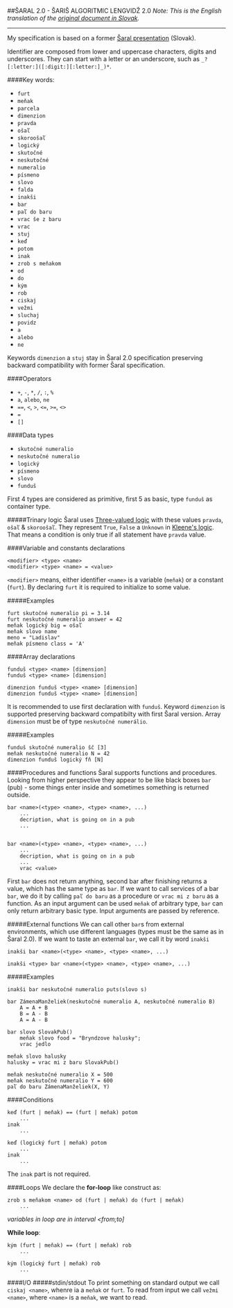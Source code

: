 ##ŠARAL 2.0 - ŠARIŠ ALGORITMIC LENGVIDŽ 2.0
*Note: This is the English translation of the [original document in Slovak](https://github.com/laciKE/saral/blob/master/specifikacia.md).*

---

My specification is based on a former [Šaral presentation](http://www.trsek.com/sr/clanky/saral) (Slovak).

Identifier are composed from lower and uppercase characters, digits and underscores. They can start with a letter or an underscore, such as `_?[:letter:]([:digit:][:letter:]_)*`.

####Key words:
* `furt`
* `meňak`
* `parcela`
* `dimenzion`
* `pravda`
* `ošaľ`
* `skoroošaľ`
* `logický`
* `skutočné`
* `neskutočné`
* `numeralio`
* `písmeno`
* `slovo`
* `falda`
* `inakši`
* `bar`
* `paľ do baru`
* `vrac še z baru`
* `vrac`
* `stuj`
* `keď`
* `potom`
* `inak`
* `zrob s meňakom`
* `od`
* `do`
* `kým`
* `rob`
* `ciskaj`
* `vežmi`
* `sluchaj`
* `povidz`
* `a`
* `alebo`
* `ne`

Keywords `dimenzion` a `stuj` stay in Šaral 2.0 specification preserving backward compatibility with former Šaral specification.

####Operators
* `+`, `-`, `*`, `/`, `:`, `%`
* `a`, `alebo`, `ne`
* `==`, `<`, `>`, `<=`, `>=`, `<>`
* `=`
* `[]`

####Data types
* `skutočné numeralio`
* `neskutočné numeralio`
* `logický`
* `písmeno`
* `slovo`
* `funduš`

First 4 types are considered as primitive, first 5 as basic, type `funduš` as container type.

#####Trinary logic
Šaral uses [Three-valued logic](https://en.wikipedia.org/wiki/Three-valued_logic) with these values `pravda`, `ošaľ` & `skoroošaľ`. They represent `True`, `False` a `Unknown` in [Kleene's logic](https://en.wikipedia.org/wiki/Three-valued_logic#Kleene_and_Priest_logics). That means a condition is only true if all statement have `pravda` value.

####Variable and constants declarations
```
<modifier> <type> <name>
<modifier> <type> <name> = <value>
```
`<modifier>` means, either identifier `<name>` is a variable (`meňak`) or a constant (`furt`). By declaring `furt` it is required to initialize to some value.

#####Examples
```
furt skutočné numeralio pi = 3.14
furt neskutočné numeralio answer = 42
meňak logický big = ošaľ
meňak slovo name
meno = "Ladislav"
meňak písmeno class = 'A'
```

####Array declarations
```
funduš <type> <name> [dimension]
funduš <type> <name> [dimension]

dimenzion funduš <type> <name> [dimension]
dimenzion funduš <type> <name> [dimension]
```
It is recommended to use first declaration with `funduš`. Keyword `dimenzion` is supported preserving backward compatibilty with first Šaral version. Array `dimension` must be of type `neskutočné numerálio`.

#####Examples
```
funduš skutočné numeralio šč [3]
meňak neskutočné numeralio N = 42
dimenzion funduš logický fň [N]
```

####Procedures and functions
Šaral supports functions and procedures. Looking from higher perspective they appear to be like black boxes `bar` (pub) - some things enter inside and sometimes something is returned outside.

```
bar <name>(<type> <name>, <type> <name>, ...)
	...
	decription, what is going on in a pub
	...


bar <name>(<type> <name>, <type> <name>, ...)
	...
	decription, what is going on in a pub
	...
	vrac <value>
```
First `bar` does not return anything, second bar after finishing returns a value, which has the same type as `bar`.
If we want to call services of a bar `bar`, we do it by calling `paľ do baru` as a procedure or `vrac mi z baru` as a function. As an input argument can be used `meňak` of arbitrary type, `bar` can only return arbitrary basic type. Input arguments are passed by reference.

#####External functions
We can call other `bar`s from external environments, which use different languages (types must be the same as in Šaral 2.0). If we want to taste an external `bar`, we call it by word `inakši`

```
inakši bar <name>(<type> <name>, <type> <name>, ...)

inakši <type> bar <name>(<type> <name>, <type> <name>, ...)
```


#####Examples
```
inakši bar neskutočné numeralio puts(slovo s)

bar ZámenaManželiek(neskutočné numeralio A, neskutočné numeralio B)
	A = A + B
	B = A - B
	A = A - B

bar slovo SlovakPub()
	meňak slovo food = "Bryndzove halusky";
	vrac jedlo

meňak slovo halusky
halusky = vrac mi z baru SlovakPub()

meňak neskutočné numeralio X = 500
meňak neskutočné numeralio Y = 600
paľ do baru ZámenaManželiek(X, Y)
```

####Conditions
```
keď (furt | meňak) == (furt | meňak) potom
	...
inak
	...

keď (logický furt | meňak) potom
	...
inak
	...
```
The `inak` part is not required.

####Loops
We declare the **for-loop** like construct as:
```
zrob s meňakom <name> od (furt | meňak) do (furt | meňak)
	...
```
*variables in loop are in interval <from;to]*

**While loop**:
```
kým (furt | meňak) == (furt | meňak) rob
	...

kým (logický furt | meňak) rob
	...
```

####I/O
#####stdin/stdout
To print something on standard output we call `ciskaj <name>`, whenre <name> ia a `meňak` or `furt`.
To read from input we call `vežmi <name>`, where `<name>` is a `meňak`, we want to read.
